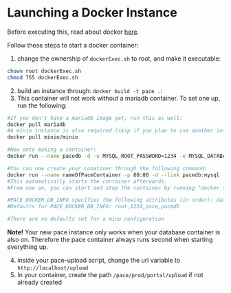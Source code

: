 # Launching a Docker Instance
Before executing this, read about docker [here](https://docs.docker.com/get-started/part1).

Follow these steps to start a docker container:
1. change the ownership of `dockerExec.sh` to root, and make it executable:
```bash
chown root dockerExec.sh
chmod 755 dockerExec.sh
```
2. build an instance through: `docker build -t pace .`:
3. This container will not work without a mariadb container. To set one up, run the following:
```bash
#If you don't have a mariadb image yet, run this as well:
docker pull mariadb
#A minio instance is also required (skip if you plan to use another instance):
docker pull minio/minio

#Now onto making a container:
docker run --name pacedb -d -e MYSQL_ROOT_PASSWORD=1234 -e MYSQL_DATABASE=pace mariadb

#You can now create your conatiner through the following command:
docker run --name nameOfPaceContainer -p 80:80 -d --link pacedb:mysql -e PACE_DOCKER_DB_INFO="root,dbPasswordHere,dbNameHere,dbAddressHere" -e PACE_MINIO_INFO="accessKey,secretKey,url" pace
#This automatically starts the container afterwards.
#From now on, you can start and stop the container by running "docker start nameOfPaceContainer" and "docker stop nameOfPaceContainer" respectively.

#PACE_DOCKER_DB_INFO specifies the following attributes (in order): database user,user's passowrd, name of target database, database address (if it's another container, it's the name of that container instead of an address.)
#Defaults for PACE_DOCKER_DB_INFO: root,1234,pace,pacedb

#There are no defaults set for a mino configuration
```

**Note!** Your new pace instance only works when your database container is also on. Therefore the pace container always runs second when starting everything up.

4. inside your pace-upload script, change the url variable to `http://localhost/upload`
5. In your container, create the path `/pace/prod/portal/upload` if not already created
